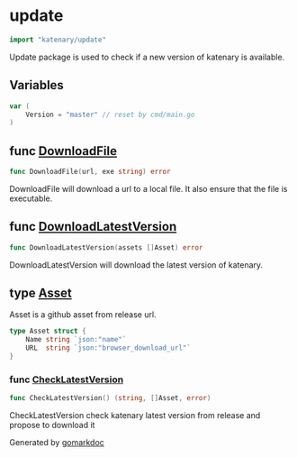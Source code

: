 <!-- Code generated by gomarkdoc. DO NOT EDIT -->

# update

```go
import "katenary/update"
```

Update package is used to check if a new version of katenary is available.

## Variables

<a name="Version"></a>

```go
var (
    Version = "master" // reset by cmd/main.go
)
```

<a name="DownloadFile"></a>
## func [DownloadFile](<https://github.com/metal3d/katenary/blob/develop/update/main.go#L134>)

```go
func DownloadFile(url, exe string) error
```

DownloadFile will download a url to a local file. It also ensure that the file is executable.

<a name="DownloadLatestVersion"></a>
## func [DownloadLatestVersion](<https://github.com/metal3d/katenary/blob/develop/update/main.go#L80>)

```go
func DownloadLatestVersion(assets []Asset) error
```

DownloadLatestVersion will download the latest version of katenary.

<a name="Asset"></a>
## type [Asset](<https://github.com/metal3d/katenary/blob/develop/update/main.go#L23-L26>)

Asset is a github asset from release url.

```go
type Asset struct {
    Name string `json:"name"`
    URL  string `json:"browser_download_url"`
}
```

<a name="CheckLatestVersion"></a>
### func [CheckLatestVersion](<https://github.com/metal3d/katenary/blob/develop/update/main.go#L29>)

```go
func CheckLatestVersion() (string, []Asset, error)
```

CheckLatestVersion check katenary latest version from release and propose to download it

Generated by [gomarkdoc](<https://github.com/princjef/gomarkdoc>)
